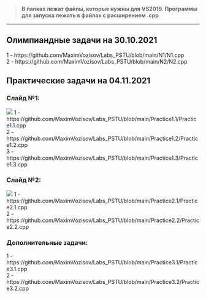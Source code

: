 >**В папках лежат файлы, которые нужны для VS2019. Программы для запуска лежать в файлах с расширением .cpp**
***
<h2>Олимпиандные задачи на 30.10.2021</h2>
1 - https://github.com/MaximVozisov/Labs_PSTU/blob/main/N1/N1.cpp<br>
2 - https://github.com/MaximVozisov/Labs_PSTU/blob/main/N2/N2.cpp<br>
<h2>Практические задачи на 04.11.2021</h2>
<h3>Слайд №1:</h3> <img src = "https://user-images.githubusercontent.com/92223897/140277242-44353d66-8a1f-4c03-9109-62365616e927.png">
1 - https://github.com/MaximVozisov/Labs_PSTU/blob/main/Practice1.1/Practice1.1.cpp<br>
2 - https://github.com/MaximVozisov/Labs_PSTU/blob/main/Practice1.2/Practice1.2.cpp<br>
3 - https://github.com/MaximVozisov/Labs_PSTU/blob/main/Practice1.3/Practice1.3.cpp<br>
<h3>Слайд №2:</h3> <img src = "https://user-images.githubusercontent.com/92223897/140276612-4ee61a53-cfde-4f37-a062-b907654f6d74.png">
1 - https://github.com/MaximVozisov/Labs_PSTU/blob/main/Practice2.1/Practice2.1.cpp<br>
2 - https://github.com/MaximVozisov/Labs_PSTU/blob/main/Practice2.2/Practice2.2.cpp<br>
<h3>Дополнительные задачи:</h3>
1 - https://github.com/MaximVozisov/Labs_PSTU/blob/main/Practice3.1/Practice3.1.cpp<br>
2 - https://github.com/MaximVozisov/Labs_PSTU/blob/main/Practice3.2/Practice3.2.cpp<br>
